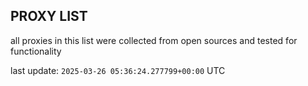## PROXY LIST

all proxies in this list were collected from open sources and tested for functionality

last update: `2025-03-26 05:36:24.277799+00:00` UTC